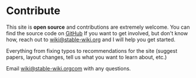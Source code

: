 # Contribute

This site is **open source** and contributions are extremely welcome. 
You can find the source code on [GitHub](https://github.com/GabrielVidal1/stable-wiki)
If you want to get involved, but don't know how, reach out to wiki@stable-wiki.org and I will help you get started.

Everything from fixing typos to recommendations for the site (suggest papers, 
layout changes, tell us what you want to learn about, etc.)

Email wiki@stable-wiki.orgcom with any questions.

